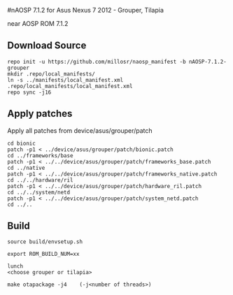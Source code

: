 
#nAOSP 7.1.2 for Asus Nexus 7 2012 - Grouper, Tilapia

near AOSP ROM 7.1.2

## Download Source

```
repo init -u https://github.com/millosr/naosp_manifest -b nAOSP-7.1.2-grouper
mkdir .repo/local_manifests/
ln -s ../manifests/local_manifest.xml .repo/local_manifests/local_manifest.xml
repo sync -j16
```

## Apply patches

Apply all patches from device/asus/grouper/patch
```
cd bionic
patch -p1 < ../device/asus/grouper/patch/bionic.patch
cd ../frameworks/base
patch -p1 < ../../device/asus/grouper/patch/frameworks_base.patch
cd ../native
patch -p1 < ../../device/asus/grouper/patch/frameworks_native.patch
cd ../../hardware/ril
patch -p1 < ../../device/asus/grouper/patch/hardware_ril.patch
cd ../../system/netd
patch -p1 < ../../device/asus/grouper/patch/system_netd.patch
cd ../..
```

## Build
```
source build/envsetup.sh

export ROM_BUILD_NUM=xx

lunch
<choose grouper or tilapia>

make otapackage -j4    (-j<number of threads>)
```

